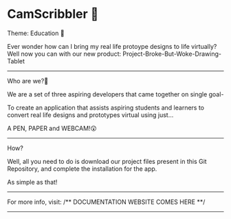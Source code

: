 # CamScribbler 🚀
 
Theme: Education 🏫

Ever wonder how can I bring my real life protoype designs to life virtually? Well now you can with our new product: Project-Broke-But-Woke-Drawing-Tablet

---------------------------------------------------------------------------------------------------------------------------------------------------------

Who are we?🤔

We are a set of three aspiring developers that came together on single goal- 

To create an application that assists aspiring students and learners to convert real life designs and prototypes virtual using just...

A PEN, PAPER and WEBCAM!😲

---------------------------------------------------------------------------------------------------------------------------------------------------------

How?

Well, all you need to do is download our project files present in this Git Repository, and complete the installation for the app. 

As simple as that!

---------------------------------------------------------------------------------------------------------------------------------------------------------


For more info, visit:
/** DOCUMENTATION WEBSITE COMES HERE **/

---------------------------------------------------------------------------------------------------------------------------------------------------------

